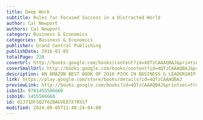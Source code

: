 ```yaml
---
title: Deep Work
subtitle: Rules for Focused Success in a Distracted World
author: Cal Newport
authors: Cal Newport
category: Business & Economics
categories: Business & Economics
publisher: Grand Central Publishing
publishDate: 2016-01-05
totalPage: 228
coverUrl: http://books.google.com/books/content?id=4QTzCAAAQBAJ&printsec=frontcover&img=1&zoom=1&edge=curl&source=gbs_api
coverSmallUrl: http://books.google.com/books/content?id=4QTzCAAAQBAJ&printsec=frontcover&img=1&zoom=5&edge=curl&source=gbs_api
description: AN AMAZON BEST BOOK OF 2O16 PICK IN BUSINESS & LEADERSHIP WALL STREET JOURNAL BUSINESS BESTSELLER A BUSINESS BOOK OF THE WEEK AT 800-CEO-READ Master one of our economy’s most rare skills and achieve groundbreaking results with this “exciting” book (Daniel H. Pink) from an “exceptional” author (New York Times Book Review). Deep work is the ability to focus without distraction on a cognitively demanding task. It's a skill that allows you to quickly master complicated information and produce better results in less time. Deep Work will make you better at what you do and provide the sense of true fulfillment that comes from craftsmanship. In short, deep work is like a super power in our increasingly competitive twenty-first century economy. And yet, most people have lost the ability to go deep-spending their days instead in a frantic blur of e-mail and social media, not even realizing there's a better way. In Deep Work, author and professor Cal Newport flips the narrative on impact in a connected age. Instead of arguing distraction is bad, he instead celebrates the power of its opposite. Dividing this book into two parts, he first makes the case that in almost any profession, cultivating a deep work ethic will produce massive benefits. He then presents a rigorous training regimen, presented as a series of four "rules," for transforming your mind and habits to support this skill. 1. Work Deeply 2. Embrace Boredom 3. Quit Social Media 4. Drain the Shallows A mix of cultural criticism and actionable advice, Deep Work takes the reader on a journey through memorable stories-from Carl Jung building a stone tower in the woods to focus his mind, to a social media pioneer buying a round-trip business class ticket to Tokyo to write a book free from distraction in the air-and no-nonsense advice, such as the claim that most serious professionals should quit social media and that you should practice being bored. Deep Work is an indispensable guide to anyone seeking focused success in a distracted world.
link: https://play.google.com/store/books/details?id=4QTzCAAAQBAJ
previewLink: http://books.google.com/books?id=4QTzCAAAQBAJ&printsec=frontcover&dq=deep+work&hl=&as_pt=BOOKS&cd=1&source=gbs_api
isbn13: 9781455586660
isbn10: 1455586668
id: 01J71DFSQ2T02BAGVE07X7R5ST
modified: 2024-09-05T11:40:24-04:00
---
```

